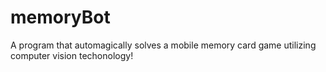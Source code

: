 # memoryBot
A program that automagically solves a mobile memory card game utilizing computer vision techonology!
